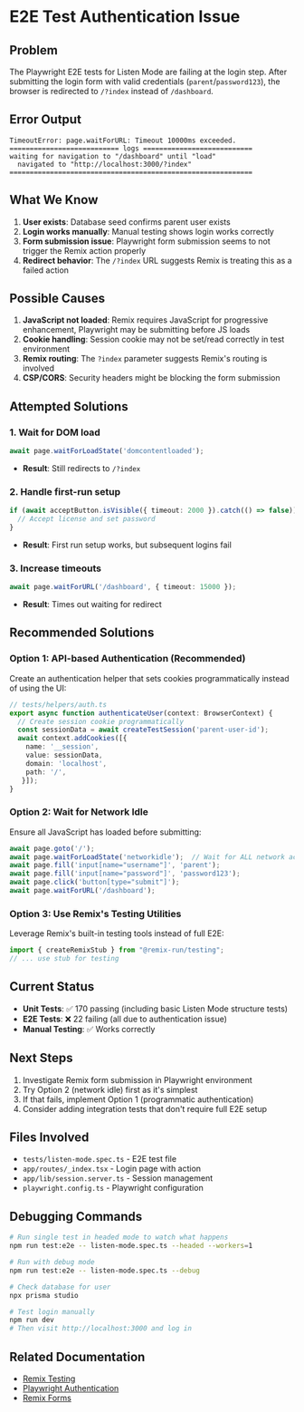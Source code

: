 # E2E Test Authentication Issue

## Problem

The Playwright E2E tests for Listen Mode are failing at the login step. After submitting the login form with valid credentials (`parent`/`password123`), the browser is redirected to `/?index` instead of `/dashboard`.

## Error Output

```
TimeoutError: page.waitForURL: Timeout 10000ms exceeded.
=========================== logs ===========================
waiting for navigation to "/dashboard" until "load"
  navigated to "http://localhost:3000/?index"
============================================================
```

## What We Know

1. **User exists**: Database seed confirms parent user exists
2. **Login works manually**: Manual testing shows login works correctly
3. **Form submission issue**: Playwright form submission seems to not trigger the Remix action properly
4. **Redirect behavior**: The `/?index` URL suggests Remix is treating this as a failed action

## Possible Causes

1. **JavaScript not loaded**: Remix requires JavaScript for progressive enhancement, Playwright may be submitting before JS loads
2. **Cookie handling**: Session cookie may not be set/read correctly in test environment
3. **Remix routing**: The `?index` parameter suggests Remix's routing is involved
4. **CSP/CORS**: Security headers might be blocking the form submission

## Attempted Solutions

### 1. Wait for DOM load
```typescript
await page.waitForLoadState('domcontentloaded');
```
- **Result**: Still redirects to `/?index`

### 2. Handle first-run setup
```typescript
if (await acceptButton.isVisible({ timeout: 2000 }).catch(() => false)) {
  // Accept license and set password
}
```
- **Result**: First run setup works, but subsequent logins fail

### 3. Increase timeouts
```typescript
await page.waitForURL('/dashboard', { timeout: 15000 });
```
- **Result**: Times out waiting for redirect

## Recommended Solutions

### Option 1: API-based Authentication (Recommended)
Create an authentication helper that sets cookies programmatically instead of using the UI:

```typescript
// tests/helpers/auth.ts
export async function authenticateUser(context: BrowserContext) {
  // Create session cookie programmatically
  const sessionData = await createTestSession('parent-user-id');
  await context.addCookies([{
    name: '__session',
    value: sessionData,
    domain: 'localhost',
    path: '/',
   }]);
}
```

### Option 2: Wait for Network Idle
Ensure all JavaScript has loaded before submitting:

```typescript
await page.goto('/');
await page.waitForLoadState('networkidle');  // Wait for ALL network activity
await page.fill('input[name="username"]', 'parent');
await page.fill('input[name="password"]', 'password123');
await page.click('button[type="submit"]');
await page.waitForURL('/dashboard');
```

### Option 3: Use Remix's Testing Utilities
Leverage Remix's built-in testing tools instead of full E2E:

```typescript
import { createRemixStub } from "@remix-run/testing";
// ... use stub for testing
```

## Current Status

- **Unit Tests**: ✅ 170 passing (including basic Listen Mode structure tests)
- **E2E Tests**: ❌ 22 failing (all due to authentication issue)
- **Manual Testing**: ✅ Works correctly

## Next Steps

1. Investigate Remix form submission in Playwright environment
2. Try Option 2 (network idle) first as it's simplest
3. If that fails, implement Option 1 (programmatic authentication)
4. Consider adding integration tests that don't require full E2E setup

## Files Involved

- `tests/listen-mode.spec.ts` - E2E test file
- `app/routes/_index.tsx` - Login page with action
- `app/lib/session.server.ts` - Session management
- `playwright.config.ts` - Playwright configuration

## Debugging Commands

```bash
# Run single test in headed mode to watch what happens
npm run test:e2e -- listen-mode.spec.ts --headed --workers=1

# Run with debug mode
npm run test:e2e -- listen-mode.spec.ts --debug

# Check database for user
npx prisma studio

# Test login manually
npm run dev
# Then visit http://localhost:3000 and log in
```

## Related Documentation

- [Remix Testing](https://remix.run/docs/en/main/guides/testing)
- [Playwright Authentication](https://playwright.dev/docs/auth)
- [Remix Forms](https://remix.run/docs/en/main/guides/data-writes)
